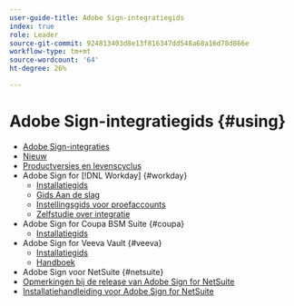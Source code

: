 ```yaml
---
user-guide-title: Adobe Sign-integratiegids
index: true
role: Leader
source-git-commit: 924813403d8e13f816347dd548a68a16d78d866e
workflow-type: tm+mt
source-wordcount: '64'
ht-degree: 26%

---
```



# Adobe Sign-integratiegids {#using}

+ [Adobe Sign-integraties](home.md)
+ [Nieuw](whats-new.md)
+ [Productversies en levenscyclus](versions.md)
+ Adobe Sign for [!DNL Workday] {#workday}
   + [Installatiegids](workday/install.md)
   + [Gids Aan de slag](workday/quick-start.md)
   + [Instellingsgids voor proefaccounts](workday/trial-install.md)
   + [Zelfstudie over integratie](workday/tutorial-video.md)
+ Adobe Sign for Coupa BSM Suite {#coupa}
   + [Installatiegids](coupa/install.md)
+ Adobe Sign for Veeva Vault {#veeva}
   + [Installatiegids](veeva/install.md)
   + [Handboek](veeva/user.md)
+ Adobe Sign voor NetSuite {#netsuite}
+ [Opmerkingen bij de release van Adobe Sign for NetSuite](release-notes.md)
+ [Installatiehandleiding voor Adobe Sign for NetSuite](netsuite/install.md)
